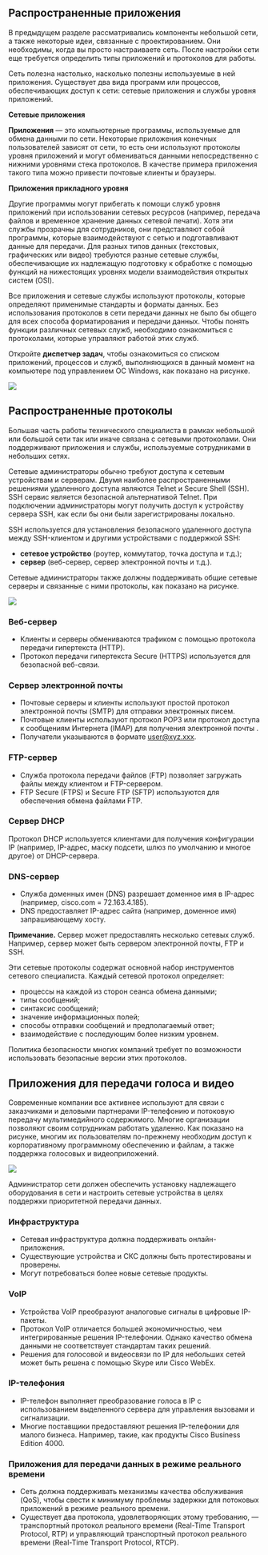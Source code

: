 <!-- verified: agorbachev 03.05.2022 -->

<!-- 17.2.1 -->
## Распространенные приложения

В предыдущем разделе рассматривались компоненты небольшой сети, а также некоторые идеи, связанные с проектированием. Они необходимы, когда вы просто настраиваете сеть. После настройки сети еще требуется определить типы приложений и протоколов для работы.

Сеть полезна настолько, насколько полезны используемые в ней приложения. Существует два вида программ или процессов, обеспечивающих доступ к сети: сетевые приложения и службы уровня приложений.

**Сетевые приложения**

**Приложения** — это компьютерные программы, используемые для обмена данными по сети. Некоторые приложения конечных пользователей зависят от сети, то есть они используют протоколы уровня приложений и могут обмениваться данными непосредственно с нижними уровнями стека протоколов. В качестве примера приложения такого типа можно привести почтовые клиенты и браузеры.

**Приложения прикладного уровня**

Другие программы могут прибегать к помощи служб уровня приложений при использовании сетевых ресурсов (например, передача файлов и временное хранение данных сетевой печати). Хотя эти службы прозрачны для сотрудников, они представляют собой программы, которые взаимодействуют с сетью и подготавливают данные для передачи. Для разных типов данных (текстовых, графических или видео) требуются разные сетевые службы, обеспечивающие их надлежащую подготовку к обработке с помощью функций на нижестоящих уровнях модели взаимодействия открытых систем (OSI).

Все приложения и сетевые службы используют протоколы, которые определяют применимые стандарты и форматы данных. Без использования протоколов в сети передачи данных не было бы общего для всех способа форматирования и передачи данных. Чтобы понять функции различных сетевых служб, необходимо ознакомиться с протоколами, которые управляют работой этих служб.

Откройте **диспетчер задач**, чтобы ознакомиться со списком приложений, процессов и служб, выполняющихся в данный момент на компьютере под управлением ОС Windows, как показано на рисунке.

![](./assets/17.2.1.jpg)

<!-- 17.2.2 -->
## Распространенные протоколы

Большая часть работы технического специалиста в рамках небольшой или большой сети так или иначе связана с сетевыми протоколами. Они поддерживают приложения и службы, используемые сотрудниками в небольших сетях.

Сетевые администраторы обычно требуют доступа к сетевым устройствам и серверам. Двумя наиболее распространенными решениями удаленного доступа являются Telnet и Secure Shell (SSH). SSH сервис является безопасной альтернативой Telnet. При подключении администраторы могут получить доступ к устройству сервера SSH, как если бы они были зарегистрированы локально.

SSH используется для установления безопасного удаленного доступа между SSH-клиентом и другими устройствами с поддержкой SSH:

* **сетевое устройство** (роутер, коммутатор, точка доступа и т.д.);
* **сервер** (веб-сервер, сервер электронной почты и т.д.).

Сетевые администраторы также должны поддерживать общие сетевые серверы и связанные с ними протоколы, как показано на рисунке.

![](./assets/17.2.2.svg)


### Веб-сервер

* Клиенты и серверы обмениваются трафиком с помощью протокола передачи гипертекста (HTTP).
* Протокол передачи гипертекста Secure (HTTPS) используется для безопасной веб-связи.

### Сервер электронной почты

* Почтовые серверы и клиенты используют простой протокол электронной почты (SMTP) для отправки электронных писем.
* Почтовые клиенты используют протокол POP3 или протокол доступа к сообщениям Интернета (IMAP) для получения электронной почты .
* Получатели указываются в формате user@xyz.xxx.

### FTP-сервер

* Служба протокола передачи файлов (FTP) позволяет загружать файлы между клиентом и FTP-сервером.
* FTP Secure (FTPS) и Secure FTP (SFTP) используются для обеспечения обмена файлами FTP.

### Сервер DHCP

Протокол DHCP используется клиентами для получения конфигурации IP (например, IP-адрес, маску подсети, шлюз по умолчанию и многое другое) от DHCP-сервера.

### DNS-сервер

* Служба доменных имен (DNS) разрешает доменное имя в IP-адрес (например, cisco.com = 72.163.4.185).
* DNS предоставляет IP-адрес сайта (например, доменное имя) запрашивающему хосту.

**Примечание.** Сервер может предоставлять несколько сетевых служб. Например, сервер может быть сервером электронной почты, FTP и SSH.

Эти сетевые протоколы содержат основной набор инструментов сетевого специалиста. Каждый сетевой протокол определяет:

* процессы на каждой из сторон сеанса обмена данными;
* типы сообщений;
* синтаксис сообщений;
* значение информационных полей;
* способы отправки сообщений и предполагаемый ответ;
* взаимодействие с последующим более низким уровнем.

Политика безопасности многих компаний требует по возможности использовать безопасные версии этих протоколов.

<!-- 17.2.3 -->
## Приложения для передачи голоса и видео

Современные компании все активнее используют для связи с заказчиками и деловыми партнерами IP-телефонию и потоковую передачу мультимедийного содержимого. Многие организации позволяют своим сотрудникам работать удаленно. Как показано на рисунке, многим их пользователям по-прежнему необходим доступ к корпоративному программному обеспечению и файлам, а также поддержка голосовых и видеоприложений.

![](./assets/17.2.3.png)


Администратор сети должен обеспечить установку надлежащего оборудования в сети и настроить сетевые устройства в целях поддержки приоритетной передачи данных.

### Инфраструктура

* Сетевая инфраструктура должна поддерживать онлайн-приложения.
* Существующие устройства и СКС должны быть протестированы и проверены.
* Могут потребоваться более новые сетевые продукты.

### VoIP

* Устройства VoIP преобразуют аналоговые сигналы в цифровые IP-пакеты.
* Протокол VoIP отличается большей экономичностью, чем интегрированные решения IP-телефонии. Однако качество обмена данными не соответствует стандартам таких решений.
* Решения для голосовой и видеосвязи по IP для небольших сетей может быть решена с помощью Skype или Cisco WebEx.

### IP-телефония

* IP-телефон выполняет преобразование голоса в IP с использованием выделенного сервера для управления вызовами и сигнализации.
* Многие поставщики предоставляют решения IP-телефонии для малого бизнеса. Например, такие, как продукты Cisco Business Edition 4000.

### Приложения для передачи данных в режиме реального времени

* Сеть должна поддерживать механизмы качества обслуживания (QoS), чтобы свести к минимуму проблемы задержки для потоковых приложений в режиме реального времени.
* Существует два протокола, удовлетворяющих этому требованию, — транспортный протокол реального времени (Real-Time Transport Protocol, RTP) и управляющий транспортный протокол реального времени (Real-Time Transport Protocol, RTCP).

<!-- 17.2.4 -->
<!-- quiz -->

